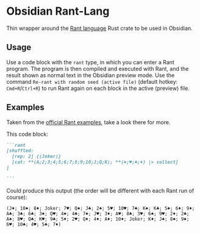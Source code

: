 # Obsidian Rant-Lang

Thin wrapper around the [Rant language](https://rant-lang.org/) Rust crate to be used in Obsidian.

## Usage

Use a code block with the `rant` type, in which you can enter a Rant program.
The program is then compiled and executed with Rant, and the result shown as normal text in the Obsidian preview mode.
Use the command `Re-rant with random seed (active file)` (default hotkey: `Cmd+R`/`Ctrl+R`) to run Rant again on each block in the active (preview) file.

## Examples

Taken from the [official Rant examples](https://github.com/rant-lang/rant/tree/master/examples/rant), take a look there for more.

This code block:

````markdown
```rant
[shuffled: 
  [rep: 2] {(Joker)} 
  [cat: **(A;2;3;4;5;6;7;8;9;10;J;Q;K); **(♠;♥;♣;♦) |> collect]
]

```
````

Could produce this output (the order will be different with each Rant run of course):

```
(J♦; 10♠; 8♦; Joker; 7♥; Q♠; J♣; 2♠; 5♥; 10♥; 7♣; K♠; K♣; 5♠; 6♦; 9♦; A♣; 3♣; 6♣; 3♠; Q♥; 4♠; 4♣; 7♠; J♥; 3♦; A♥; 8♣; 3♥; 6♠; 9♥; 2♦; 2♣; A♠; 8♥; Q♣; K♥; 9♣; 5♦; 2♥; Q♦; 4♦; A♦; 10♦; Joker; K♦; J♠; 8♠; 9♠; 6♥; 10♣; 4♥; 5♣; 7♦)
```

